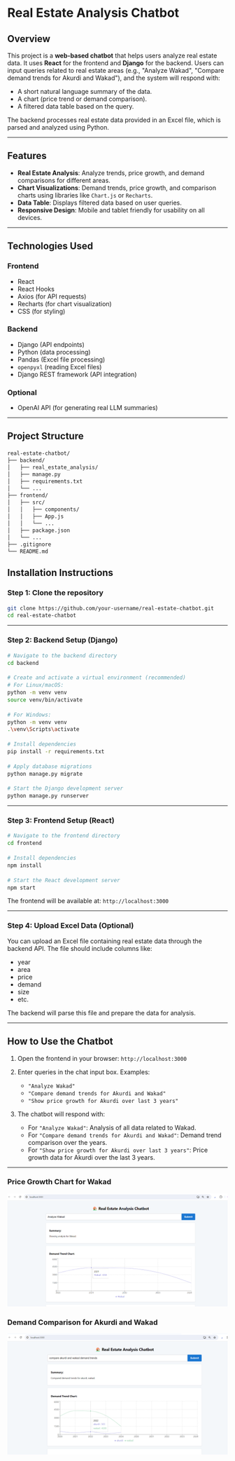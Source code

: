 # Real Estate Analysis Chatbot

## Overview

This project is a **web-based chatbot** that helps users analyze real estate data. It uses **React** for the frontend and **Django** for the backend. Users can input queries related to real estate areas (e.g., "Analyze Wakad", "Compare demand trends for Akurdi and Wakad"), and the system will respond with:

- A short natural language summary of the data.
- A chart (price trend or demand comparison).
- A filtered data table based on the query.

The backend processes real estate data provided in an Excel file, which is parsed and analyzed using Python.

---

## Features

- **Real Estate Analysis**: Analyze trends, price growth, and demand comparisons for different areas.
- **Chart Visualizations**: Demand trends, price growth, and comparison charts using libraries like `Chart.js` or `Recharts`.
- **Data Table**: Displays filtered data based on user queries.
- **Responsive Design**: Mobile and tablet friendly for usability on all devices.

---

## Technologies Used

### Frontend

- React
- React Hooks
- Axios (for API requests)
- Recharts (for chart visualization)
- CSS (for styling)

### Backend

- Django (API endpoints)
- Python (data processing)
- Pandas (Excel file processing)
- `openpyxl` (reading Excel files)
- Django REST framework (API integration)

### Optional

- OpenAI API (for generating real LLM summaries)

---

## Project Structure

```
real-estate-chatbot/
├── backend/
│   ├── real_estate_analysis/
│   ├── manage.py
│   ├── requirements.txt
│   └── ...
├── frontend/
│   ├── src/
│   │   ├── components/
│   │   ├── App.js
│   │   └── ...
│   ├── package.json
│   └── ...
├── .gitignore
└── README.md
```

## Installation Instructions

### Step 1: Clone the repository

```bash
git clone https://github.com/your-username/real-estate-chatbot.git
cd real-estate-chatbot
```

---

### Step 2: Backend Setup (Django)

```bash
# Navigate to the backend directory
cd backend

# Create and activate a virtual environment (recommended)
# For Linux/macOS:
python -m venv venv
source venv/bin/activate

# For Windows:
python -m venv venv
.\venv\Scripts\activate

# Install dependencies
pip install -r requirements.txt

# Apply database migrations
python manage.py migrate

# Start the Django development server
python manage.py runserver
```

---

### Step 3: Frontend Setup (React)

```bash
# Navigate to the frontend directory
cd frontend

# Install dependencies
npm install

# Start the React development server
npm start
```

The frontend will be available at: `http://localhost:3000`

---

### Step 4: Upload Excel Data (Optional)

You can upload an Excel file containing real estate data through the backend API. The file should include columns like:

- year
- area
- price
- demand
- size
- etc.

The backend will parse this file and prepare the data for analysis.

---

## How to Use the Chatbot

1. Open the frontend in your browser: `http://localhost:3000`
2. Enter queries in the chat input box. Examples:

   - `"Analyze Wakad"`
   - `"Compare demand trends for Akurdi and Wakad"`
   - `"Show price growth for Akurdi over last 3 years"`

3. The chatbot will respond with:

   - For `"Analyze Wakad"`: Analysis of all data related to Wakad.
   - For `"Compare demand trends for Akurdi and Wakad"`: Demand trend comparison over the years.
   - For `"Show price growth for Akurdi over last 3 years"`: Price growth data for Akurdi over the last 3 years.

---

### Price Growth Chart for Wakad

![Price Growth Chart](/frontend/public/images/price_growth_wakad.png)

### Demand Comparison for Akurdi and Wakad

![Demand Comparison Chart](/frontend/public/images/demand_comparison_akurdi_wakad.png)
